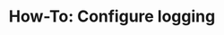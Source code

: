 ---
type: docs
title: "How-To: Configure logging"
linkTitle: "Logging"
weight: 100
description: "How to setup logging for the Project Radius control plane"
---